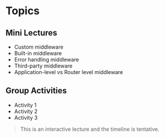 
# Topics

## Mini Lectures
- Custom middleware  
- Built-in middleware
- Error handling middleware
- Third-party middleware
- Application-level vs Router level middleware
               

## Group Activities
- Activity 1
- Activity 2
- Activity 3

> This is an interactive lecture and the timeline is tentative.

